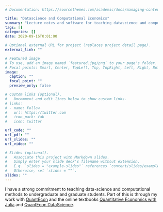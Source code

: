 ```yaml
---
# Documentation: https://sourcethemes.com/academic/docs/managing-content/

title: "Datascience and Computational Economics"
summary: "Lecture notes and software for teaching datascience and computational economics"
tags: []
categories: []
date: 2020-09-16T0:01:00

# Optional external URL for project (replaces project detail page).
external_link: ""

# Featured image
# To use, add an image named `featured.jpg/png` to your page's folder.
# Focal points: Smart, Center, TopLeft, Top, TopRight, Left, Right, BottomLeft, Bottom, BottomRight.
image:
  caption: ""
  focal_point: ""
  preview_only: false

# Custom links (optional).
#   Uncomment and edit lines below to show custom links.
# links:
# - name: Follow
#   url: https://twitter.com
#   icon_pack: fab
#   icon: twitter

url_code: ""
url_pdf: ""
url_slides: ""
url_video: ""

# Slides (optional).
#   Associate this project with Markdown slides.
#   Simply enter your slide deck's filename without extension.
#   E.g. `slides = "example-slides"` references `content/slides/example-slides.md`.
#   Otherwise, set `slides = ""`.
slides: ""
---
```

I have a strong commitment to teaching data-science and computational methods to undergraduate and graduate students.  Part of this is through my work with [QuantEcon](quantecon.org) and the online textbooks [Quantitative Economics with Julia](julia.quantecon.org) and [QuantEcon DataScience](datascience.quantecon.org).